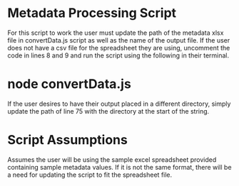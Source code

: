 # Metadata Processing Script
  For this script to work the user must update the path of the metadata xlsx file in convertData.js script as well as the name of the output file.
  If the user does not have a csv file for the spreadsheet they are using, uncomment the code in lines 8 and 9 and run the script using the following in their     terminal. 
  # node convertData.js
  
 If the user desires to have their output placed in a different directory, simply update the path of line 75 with the directory at the start of the string.
 

# Script Assumptions
  Assumes the user will be using the sample excel spreadsheet provided containing sample metadata values. If it is not the same format, there will be a need for   updating the script to fit the spreadsheet file.
  
